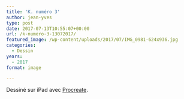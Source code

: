 ```yaml
---
title: 'K. numéro 3'
author: jean-yves
type: post
date: 2017-07-13T10:55:07+00:00
url: /k-numero-3-13072017/
featured_image: /wp-content/uploads/2017/07/IMG_0981-624x936.jpg
categories:
  - Dessin
years:
  - 2017
format: image

---
```

Dessiné sur iPad avec [Procreate](https://procreate.com/).